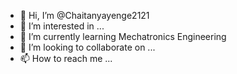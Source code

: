- 👋 Hi, I’m @Chaitanyayenge2121
- 👀 I’m interested in ...
- 🌱 I’m currently learning Mechatronics Engineering
- 💞️ I’m looking to collaborate on ...
- 📫 How to reach me ...

<!---
Chaitanyayenge2121/Chaitanyayenge2121 is a ✨ special ✨ repository because its `README.md` (this file) appears on your GitHub profile.
You can click the Preview link to take a look at your changes.
--->
